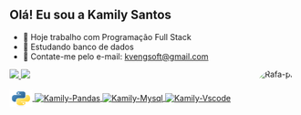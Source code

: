 ## Olá! Eu sou a Kamily Santos 

- 🤖 Hoje trabalho com Programação Full Stack
- 💾 Estudando banco de dados
- 📩 Contate-me pelo e-mail: kvengsoft@gmail.com

<div>
  <a href="https://beacons.ai/kamilydev">
  <img heigth="180em" src="https://github-readme-stats.vercel.app/api?username=kamilydev&show_icons=true&theme=ocean_dark&include_all_commits=true&count_private=true"/>
  <img heigth="180em" src="https://github-readme-stats.vercel.app/api/top-langs/?username=kamilydev&layout=compact&langs_count=16&theme=ocean_dark"/>
  <img align="right" alt="Rafa-pic" height="150" style="border-radius:50px;" src="https://cdn.discordapp.com/attachments/506258873817235478/1074507145065812019/download20230200190302.png">
</div>
  
<div style="display: inline_block"><br>
  <img align="center" alt="Kamily-Python" height="30" width="40" src="https://raw.githubusercontent.com/devicons/devicon/master/icons/python/python-original.svg"/>
  <img align="center" alt="Kamily-Pandas" height="30" width="40" src="https://cdn.jsdelivr.net/gh/devicons/devicon/icons/pandas/pandas-original-wordmark.svg"/>
  <img align="center" alt="Kamily-Mysql" height="30" width="40" src="https://cdn.jsdelivr.net/gh/devicons/devicon/icons/mysql/mysql-original-wordmark.svg"/>
  <img align="center" alt="Kamily-Vscode" height="30" width="40" src="https://cdn.jsdelivr.net/gh/devicons/devicon/icons/vscode/vscode-original-wordmark.svg"/>
</div>
